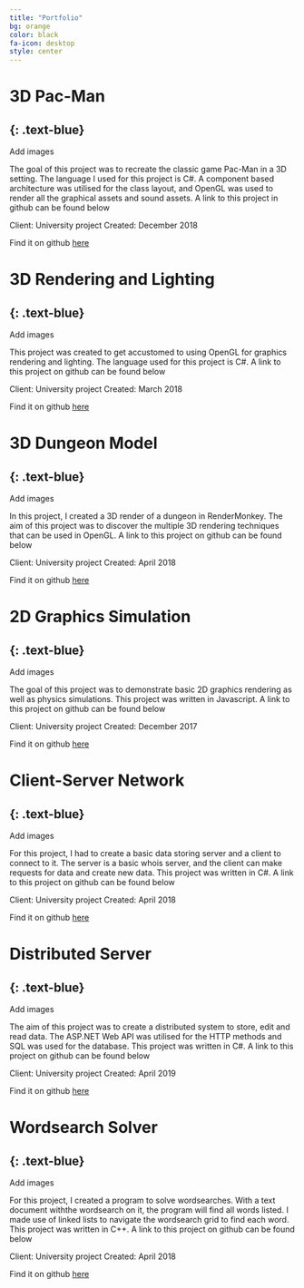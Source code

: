 ```yaml
---
title: "Portfolio"
bg: orange
color: black
fa-icon: desktop
style: center
---
```


# 3D Pac-Man
{: .text-blue}
-----------------------------
Add images

The goal of this project was to recreate the classic game Pac-Man in a 3D setting. The language I used for this project is C#. A component based architecture was utilised for the class layout, and OpenGL was used to render all the graphical assets and sound assets. A link to this project in github can be found below 

Client: University project     Created: December 2018

Find it on github [here](https://github.com/KFoulger/Games-Architecture)


# 3D Rendering and Lighting
{: .text-blue}
-----------------------------
Add images

This project was created to get accustomed to using OpenGL for graphics rendering and lighting. The language used for this project is C#. A link to this project on github can be found below

Client: University project     Created: March 2018

Find it on github [here](https://github.com/KFoulger/3D-Graphics)


# 3D Dungeon Model
{: .text-blue}
-----------------------------
Add images

In this project, I created a 3D render of a dungeon in RenderMonkey. The aim of this project was to discover the multiple 3D rendering techniques that can be used in OpenGL. A link to this project on github can be found below

Client: University project     Created: April 2018

Find it on github [here]()


# 2D Graphics Simulation
{: .text-blue}
-----------------------------
Add images

The goal of this project was to demonstrate basic 2D graphics rendering as well as physics simulations. This project was written in Javascript. A link to this project on github can be found below

Client: University project     Created: December 2017

Find it on github [here](https://github.com/KFoulger/2D-Graphics)


# Client-Server Network
{: .text-blue}
-----------------------------
Add images

For this project, I had to create a basic data storing server and a client to connect to it. The server is a basic whois server, and the client can make requests for data and create new data. This project was written in C#. A link to this project on github can be found below

Client: University project     Created: April 2018

Find it on github [here](https://github.com/KFoulger/Client-Server)


# Distributed Server
{: .text-blue}
-----------------------------
Add images

The aim of this project was to create a distributed system to store, edit and read data. The ASP.NET Web API was utilised for the HTTP methods and SQL was used for the database. This project was written in C#. A link to this project on github can be found below 

Client: University project     Created: April 2019

Find it on github [here](https://github.com/KFoulger/Distributed-Server)


# Wordsearch Solver
{: .text-blue}
-----------------------------
Add images

For this project, I created a program to solve wordsearches. With a text document withthe wordsearch on it, the program will find all words listed. I made use of linked lists to navigate the wordsearch grid to find each word. This project was written in C++. A link to this project on github can be found below

Client: University project     Created: April 2018

Find it on github [here](https://github.com/KFoulger/Wordsearch-Solver)




